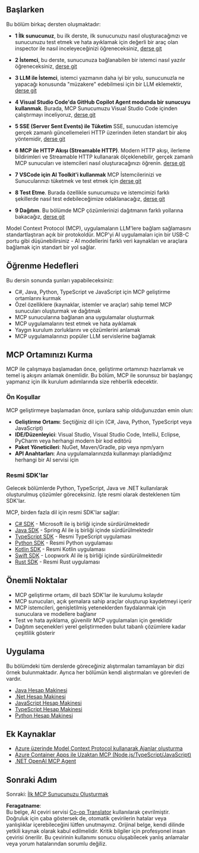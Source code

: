 <!--
CO_OP_TRANSLATOR_METADATA:
{
  "original_hash": "97f1c99b5b12cf03d4b1be68b3636a4a",
  "translation_date": "2025-07-04T17:16:01+00:00",
  "source_file": "03-GettingStarted/README.md",
  "language_code": "tr"
}
-->
## Başlarken  

Bu bölüm birkaç dersten oluşmaktadır:

- **1 İlk sunucunuz**, bu ilk derste, ilk sunucunuzu nasıl oluşturacağınızı ve sunucunuzu test etmek ve hata ayıklamak için değerli bir araç olan inspector ile nasıl inceleyeceğinizi öğreneceksiniz, [derse git](/03-GettingStarted/01-first-server/README.md)

- **2 İstemci**, bu derste, sunucunuza bağlanabilen bir istemci nasıl yazılır öğreneceksiniz, [derse git](/03-GettingStarted/02-client/README.md)

- **3 LLM ile İstemci**, istemci yazmanın daha iyi bir yolu, sunucunuzla ne yapacağı konusunda "müzakere" edebilmesi için bir LLM eklemektir, [derse git](/03-GettingStarted/03-llm-client/README.md)

- **4 Visual Studio Code'da GitHub Copilot Agent modunda bir sunucuyu kullanmak**. Burada, MCP Sunucumuzu Visual Studio Code içinden çalıştırmayı inceliyoruz, [derse git](/03-GettingStarted/04-vscode/README.md)

- **5 SSE (Server Sent Events) ile Tüketim** SSE, sunucudan istemciye gerçek zamanlı güncellemeleri HTTP üzerinden ileten standart bir akış yöntemidir, [derse git](/03-GettingStarted/05-sse-server/README.md)

- **6 MCP ile HTTP Akışı (Streamable HTTP)**. Modern HTTP akışı, ilerleme bildirimleri ve Streamable HTTP kullanarak ölçeklenebilir, gerçek zamanlı MCP sunucuları ve istemcileri nasıl oluşturacağınızı öğrenin. [derse git](/03-GettingStarted/06-http-streaming/README.md)

- **7 VSCode için AI Toolkit'i kullanmak** MCP İstemcilerinizi ve Sunucularınızı tüketmek ve test etmek için [derse git](/03-GettingStarted/07-aitk/README.md)

- **8 Test Etme**. Burada özellikle sunucumuzu ve istemcimizi farklı şekillerde nasıl test edebileceğimize odaklanacağız, [derse git](/03-GettingStarted/08-testing/README.md)

- **9 Dağıtım**. Bu bölümde MCP çözümlerinizi dağıtmanın farklı yollarına bakacağız, [derse git](/03-GettingStarted/09-deployment/README.md)


Model Context Protocol (MCP), uygulamaların LLM'lere bağlam sağlamasını standartlaştıran açık bir protokoldür. MCP'yi AI uygulamaları için bir USB-C portu gibi düşünebilirsiniz - AI modellerini farklı veri kaynakları ve araçlara bağlamak için standart bir yol sağlar.

## Öğrenme Hedefleri

Bu dersin sonunda şunları yapabileceksiniz:

- C#, Java, Python, TypeScript ve JavaScript için MCP geliştirme ortamlarını kurmak
- Özel özelliklere (kaynaklar, istemler ve araçlar) sahip temel MCP sunucuları oluşturmak ve dağıtmak
- MCP sunucularına bağlanan ana uygulamalar oluşturmak
- MCP uygulamalarını test etmek ve hata ayıklamak
- Yaygın kurulum zorluklarını ve çözümlerini anlamak
- MCP uygulamalarınızı popüler LLM servislerine bağlamak

## MCP Ortamınızı Kurma

MCP ile çalışmaya başlamadan önce, geliştirme ortamınızı hazırlamak ve temel iş akışını anlamak önemlidir. Bu bölüm, MCP ile sorunsuz bir başlangıç yapmanız için ilk kurulum adımlarında size rehberlik edecektir.

### Ön Koşullar

MCP geliştirmeye başlamadan önce, şunlara sahip olduğunuzdan emin olun:

- **Geliştirme Ortamı**: Seçtiğiniz dil için (C#, Java, Python, TypeScript veya JavaScript)
- **IDE/Düzenleyici**: Visual Studio, Visual Studio Code, IntelliJ, Eclipse, PyCharm veya herhangi modern bir kod editörü
- **Paket Yöneticileri**: NuGet, Maven/Gradle, pip veya npm/yarn
- **API Anahtarları**: Ana uygulamalarınızda kullanmayı planladığınız herhangi bir AI servisi için


### Resmi SDK'lar

Gelecek bölümlerde Python, TypeScript, Java ve .NET kullanılarak oluşturulmuş çözümler göreceksiniz. İşte resmi olarak desteklenen tüm SDK'lar.

MCP, birden fazla dil için resmi SDK'lar sağlar:
- [C# SDK](https://github.com/modelcontextprotocol/csharp-sdk) - Microsoft ile iş birliği içinde sürdürülmektedir
- [Java SDK](https://github.com/modelcontextprotocol/java-sdk) - Spring AI ile iş birliği içinde sürdürülmektedir
- [TypeScript SDK](https://github.com/modelcontextprotocol/typescript-sdk) - Resmi TypeScript uygulaması
- [Python SDK](https://github.com/modelcontextprotocol/python-sdk) - Resmi Python uygulaması
- [Kotlin SDK](https://github.com/modelcontextprotocol/kotlin-sdk) - Resmi Kotlin uygulaması
- [Swift SDK](https://github.com/modelcontextprotocol/swift-sdk) - Loopwork AI ile iş birliği içinde sürdürülmektedir
- [Rust SDK](https://github.com/modelcontextprotocol/rust-sdk) - Resmi Rust uygulaması

## Önemli Noktalar

- MCP geliştirme ortamı, dil bazlı SDK'lar ile kurulumu kolaydır
- MCP sunucuları, açık şemalara sahip araçlar oluşturup kaydetmeyi içerir
- MCP istemcileri, genişletilmiş yeteneklerden faydalanmak için sunuculara ve modellere bağlanır
- Test ve hata ayıklama, güvenilir MCP uygulamaları için gereklidir
- Dağıtım seçenekleri yerel geliştirmeden bulut tabanlı çözümlere kadar çeşitlilik gösterir

## Uygulama

Bu bölümdeki tüm derslerde göreceğiniz alıştırmaları tamamlayan bir dizi örnek bulunmaktadır. Ayrıca her bölümün kendi alıştırmaları ve görevleri de vardır.

- [Java Hesap Makinesi](./samples/java/calculator/README.md)
- [.Net Hesap Makinesi](../../../03-GettingStarted/samples/csharp)
- [JavaScript Hesap Makinesi](./samples/javascript/README.md)
- [TypeScript Hesap Makinesi](./samples/typescript/README.md)
- [Python Hesap Makinesi](../../../03-GettingStarted/samples/python)

## Ek Kaynaklar

- [Azure üzerinde Model Context Protocol kullanarak Ajanlar oluşturma](https://learn.microsoft.com/azure/developer/ai/intro-agents-mcp)
- [Azure Container Apps ile Uzaktan MCP (Node.js/TypeScript/JavaScript)](https://learn.microsoft.com/samples/azure-samples/mcp-container-ts/mcp-container-ts/)
- [.NET OpenAI MCP Agent](https://learn.microsoft.com/samples/azure-samples/openai-mcp-agent-dotnet/openai-mcp-agent-dotnet/)

## Sonraki Adım

Sonraki: [İlk MCP Sunucunuzu Oluşturmak](./01-first-server/README.md)

**Feragatname**:  
Bu belge, AI çeviri servisi [Co-op Translator](https://github.com/Azure/co-op-translator) kullanılarak çevrilmiştir. Doğruluk için çaba göstersek de, otomatik çevirilerin hatalar veya yanlışlıklar içerebileceğini lütfen unutmayınız. Orijinal belge, kendi dilinde yetkili kaynak olarak kabul edilmelidir. Kritik bilgiler için profesyonel insan çevirisi önerilir. Bu çevirinin kullanımı sonucu oluşabilecek yanlış anlamalar veya yorum hatalarından sorumlu değiliz.